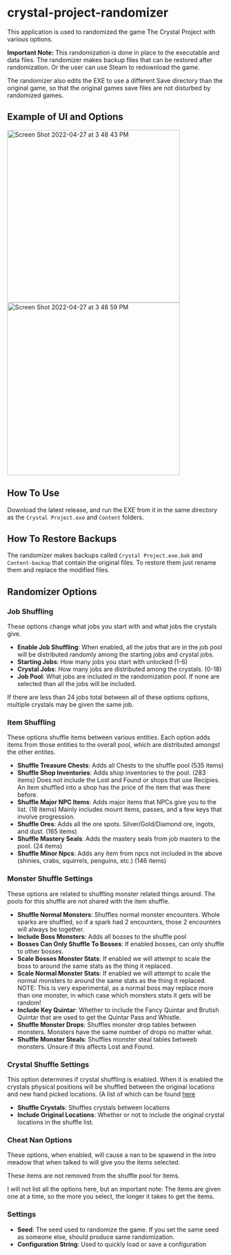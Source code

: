 # crystal-project-randomizer
This application is used to randomized the game The Crystal Project with various options.

**Important Note:** This randomization is done in place to the executable and data files.
The randomizer makes backup files that can be restored after randomization. Or the user can use Steam to redownload the game.

The randomizer also edits the EXE to use a different Save directory than the original game, so that the original games save files are not disturbed by randomized games.

## Example of UI and Options
<div>
<img width="400" alt="Screen Shot 2022-04-27 at 3 48 43 PM" src="https://user-images.githubusercontent.com/1436831/165628334-ddfe174e-5d4e-4178-ae04-d0ccc1968a43.png">
<img width="400" alt="Screen Shot 2022-04-27 at 3 48 59 PM" src="https://user-images.githubusercontent.com/1436831/165628370-ade90346-947c-4a84-8674-a3b60091de09.png">
</div>

## How To Use
Download the latest release, and run the EXE from it in the same directory as the `Crystal Project.exe` and `Content` folders.

## How To Restore Backups
The randomizer makes backups called `Crystal Project.exe.bak` and `Content-backup` that contain the original files. To restore them just rename them and replace the modified files.

## Randomizer Options

### Job Shuffling

These options change what jobs you start with and what jobs the crystals give.

- **Enable Job Shuffling**: When enabled, all the jobs that are in the job pool will be distributed randomly among the starting jobs and crystal jobs.
- **Starting Jobs**: How many jobs you start with unlocked (1-6)
- **Crystal Jobs**: How many jobs are distributed among the crystals. (0-18)
- **Job Pool**: What jobs are included in the randomization pool. If none are selected than all the jobs will be included.

If there are less than 24 jobs total between all of these options options, multiple crystals may be given the same job.

### Item Shuffling

These options shuffle items between various entities. Each option adds items from those entities to the overall pool, which are distributed amongst the other entites.

- **Shuffle Treasure Chests**: Adds all Chests to the shuffle pool (535 items)
- **Shuffle Shop Inventories**: Adds shop inventories to the pool. (283 items) Does not include the Lost and Found or shops that use Recipies. An item shuffled into a shop has the price of the item that was there before.
- **Shuffle Major NPC Items**: Adds major items that NPCs give you to the list. (18 items) Mainly includes mount items, passes, and a few keys that involve progression.
- **Shuffle Ores**: Adds all the ore spots. Silver/Gold/Diamond ore, ingots, and dust. (165 items)
- **Shuffle Mastery Seals**: Adds the mastery seals from job masters to the pool. (24 items)
- **Shuffle Minor Npcs**: Adds any item from npcs not included in the above (shinies, crabs, squirrels, penguins, etc.) (146 items)

### Monster Shuffle Settings

These options are related to shuffling monster related things around. The pools for this shuffle are not shared with the item shuffle.

- **Shuffle Normal Monsters**: Shuffles normal monster encounters. Whole sparks are shuffled, so if a spark had 2 encounters, those 2 encounters will always be together.
- **Include Boss Monsters**: Adds all bosses to the shuffle pool
- **Bosses Can Only Shuffle To Bosses**: If enabled bosses, can only shuffle to other bosses.
- **Scale Bosses Monster Stats**: If enabled we will attempt to scale the boss to around the same stats as the thing it replaced.
- **Scale Normal Monster Stats**: If enabled we will attempt to scale the normal monsters to around the same stats as the thing it replaced. NOTE: This is very experimental, as a normal boss may replace more than one monster, in which case which monsters stats it gets will be random!
- **Include Key Quintar**: Whether to include the Fancy Quintar and Brutish Quintar that are used to get the Quintar Pass and Whistle.
- **Shuffle Monster Drops**: Shuffles monster drop tables between monsters. Monsters have the same number of drops no matter what.
- **Shuffle Monster Steals**: Shuffles monster steal tables betweeb monsters. Unsure if this affects Lost and Found.

### Crystal Shuffle Settings

This option determines if crystal shuffling is enabled. When it is enabled the crystals physical positions will be shuffled between the original locations
and new hand picked locations. (A list of which can be found [here](https://github.com/LtSquigs/crystal-project-randomizer/blob/main/lib/EntityEditor.js#L343)

- **Shuffle Crystals**: Shuffles crystals between locations
- **Include Original Locations**: Whether or not to include the original crystal locations in the shuffle list.

### Cheat Nan Options

These options, when enabled, will cause a nan to be spawend in the intro meadow that when talked to will give you the items selected.

These items are not removed from the shuffle pool for items.

I will not list all the options here, but an important note: The items are given one at a time, so the more you select, the longer it takes to get the items.

### Settings

- **Seed**: The seed used to randomize the game. If you set the same seed as someone else, should produce same randomization.
- **Configuration String**: Used to quickly load or save a configuration
